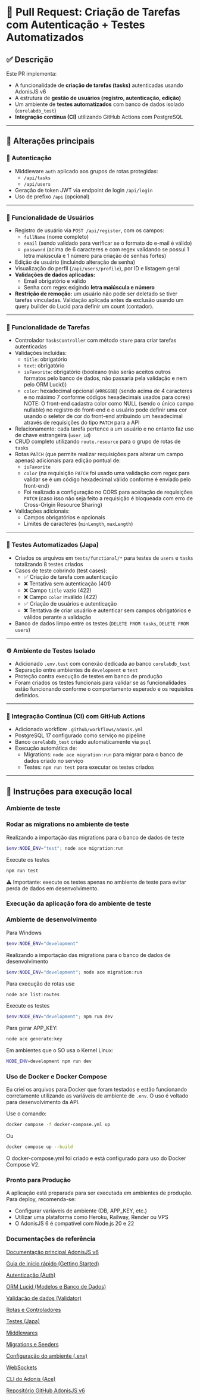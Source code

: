 # 🚀 Pull Request: Criação de Tarefas com Autenticação + Testes Automatizados

## ✅ Descrição

Este PR implementa:

- A funcionalidade de **criação de tarefas (tasks)** autenticadas usando AdonisJS v6
- A estrutura de **gestão de usuários (registro, autenticação, edição)**
- Um ambiente de **testes automatizados** com banco de dados isolado (`corelabdb_test`)
- **Integração contínua (CI)** utilizando GitHub Actions com PostgreSQL

---

## 🧱 Alterações principais

### 🔐 Autenticação

- Middleware `auth` aplicado aos grupos de rotas protegidas:
  - `/api/tasks`
  - `/api/users`
- Geração de token JWT via endpoint de login `/api/login`
- Uso de prefixo `/api` (opcional)

---

### 👤 Funcionalidade de Usuários

- Registro de usuário via `POST /api/register`, com os campos:
  - `fullName` (nome completo)
  - `email`  (sendo validado para verificar se o formato do e-mail é válido)
  - `password` (acima de 6 caracteres e com regex validando se possui 1 letra maiúscula e 1 número para criação de senhas fortes)
- Edição de usuário (incluindo alteração de senha)
- Visualização do perfil (`/api/users/profile`), por ID e listagem geral
- **Validações de dados aplicadas:**
  - Email obrigatório e válido
  - Senha com regex exigindo **letra maiúscula e número**
- **Restrição de remoção:** um usuário não pode ser deletado se tiver tarefas vinculadas. Validação aplicada antes da exclusão usando um query builder do Lucid para definir um count (contador).

---

### 📝 Funcionalidade de Tarefas

- Controlador `TasksController` com método `store` para criar tarefas autenticadas
- Validações incluídas:
  - `title`: obrigatório
  - `text`: obrigatório
  - `isFavorite`: obrigatório (booleano (não serão aceitos outros formatos pelo banco de dados, não passaria pela validação e nem pelo ORM Lucid))
  - `color`: hexadecimal opcional (`#RRGGBB`) (sendo acima de 4 caracteres e no máximo 7 conforme códigos hexadecimais usados para cores)  
NOTE: O front-end cadastra color como NULL (sendo o único campo nullable) no registro do front-end e o usuário pode definir uma cor usando o seletor de cor do front-end atribuindo um hexadecimal através de requisições do tipo `PATCH` para a API
- Relacionamento: cada tarefa pertence a um usuário e no entanto faz uso de chave estrangeira (`user_id`)
- CRUD completo utilizando `route.resource` para o grupo de rotas de `tasks`
- Rotas `PATCH` (que permite realizar requisições para alterar um campo apenas) adicionais para edição pontual de:
  - `isFavorite`
  - `color` (na requisição `PATCH` foi usado uma validação com regex para validar se é um código hexadecimal válido conforme é enviado pelo front-end)
  - Foi realizado a configuração no CORS para aceitação de requisições `PATCH` (caso isso não seja feito a requisição é bloqueada com erro de Cross-Origin Resource Sharing)
- Validações adicionais:
  - Campos obrigatórios e opcionais
  - Limites de caracteres (`minLength`, `maxLength`)

---

### 🧪 Testes Automatizados (Japa)

- Criados os arquivos em `tests/functional/*` para testes de `users` e `tasks` totalizando 8 testes criados
- Casos de teste cobrindo (test cases):
  - ✅ Criação de tarefa com autenticação
  - ❌ Tentativa sem autenticação (401)
  - ❌ Campo `title` vazio (422)
  - ❌ Campo `color` inválido (422)
  - ✅ Criação de usuários e autenticação
  - ❌ Tentativa de criar usuário e autenticar sem campos obrigatórios e válidos perante a validação
- Banco de dados limpo entre os testes (`DELETE FROM tasks`, `DELETE FROM users`)

---

### ⚙️ Ambiente de Testes Isolado

- Adicionado `.env.test` com conexão dedicada ao banco `corelabdb_test`
- Separação entre ambientes de `development` e `test`
- Proteção contra execução de testes em banco de produção
- Foram criados os testes funcionais para validar se as funcionalidades estão funcionando conforme o comportamento esperado e os requisitos definidos.

---

### 🤖 Integração Contínua (CI) com GitHub Actions

- Adicionado workflow `.github/workflows/adonis.yml`
- PostgreSQL 17 configurado como serviço no pipeline
- Banco `corelabdb_test` criado automaticamente via `psql`
- Execução automática de:
  - Migrations: `node ace migration:run` para migrar para o banco de dados criado no serviço
  - Testes: `npm run test` para executar os testes criados

---

## 🧪 Instruções para execução local

### Ambiente de teste

### Rodar as migrations no ambiente de teste

Realizando a importação das migrations para o banco de dados de teste

```powershell
$env:NODE_ENV="test"; node ace migration:run
```

Execute os testes

```powershell
npm run test
```

⚠️ Importante: execute os testes apenas no ambiente de teste para evitar perda de dados em desenvolvimento.

### Execução da aplicação fora do ambiente de teste

### Ambiente de desenvolvimento

Para Windows

```powershell
$env:NODE_ENV="development"
```

Realizando a importação das migrations para o banco de dados de desenvolvimento

```powershell
$env:NODE_ENV="development"; node ace migration:run
```

Para execução de rotas use

```powershell
node ace list:routes
```

Execute os testes

```powershell
$env:NODE_ENV="development"; npm run dev
```

Para gerar APP_KEY:

```bash
node ace generate:key
```

Em ambientes que o SO usa o Kernel Linux:

```bash
NODE_ENV=development npm run dev
```

### Uso de Docker e Docker Compose

Eu criei os arquivos para Docker que foram testados e estão funcionando corretamente utilizando as variáveis de ambiente de `.env`. O uso é voltado para desenvolvimento da API.

Use o comando:

```bash
docker compose -f docker-compose.yml up
```

Ou

```bash
docker compose up --build
```

O docker-compose.yml foi criado e está configurado para uso do Docker Compose V2.

### Pronto para Produção

A aplicação está preparada para ser executada em ambientes de produção. Para deploy, recomenda-se:

- Configurar variáveis de ambiente (DB, APP_KEY, etc.)
- Utilizar uma plataforma como Heroku, Railway, Render ou VPS
- O AdonisJS 6 é compatível com Node.js 20 e 22

### Documentações de referência

[Documentação principal AdonisJS v6](https://docs.adonisjs.com/)

[Guia de início rápido (Getting Started)](https://docs.adonisjs.com/guides/start)

[Autenticação (Auth)](https://docs.adonisjs.com/guides/authentication)

[ORM Lucid (Modelos e Banco de Dados)](https://docs.adonisjs.com/guides/lucid)

[Validação de dados (Validator)](https://docs.adonisjs.com/guides/validator)

[Rotas e Controladores](https://docs.adonisjs.com/guides/routing)

[Testes (Japa)](https://docs.adonisjs.com/guides/testing)

[Middlewares](https://docs.adonisjs.com/guides/middleware)

[Migrations e Seeders](https://docs.adonisjs.com/guides/migrations)

[Configuração do ambiente (.env)](https://docs.adonisjs.com/guides/environment-variables)

[WebSockets](https://docs.adonisjs.com/guides/websocket)

[CLI do Adonis (Ace)](https://docs.adonisjs.com/guides/cli)

[Repositório GitHub AdonisJS v6](https://github.com/adonisjs/core)
